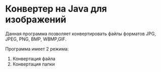 # Конвертер на Java для изображений

Данная программа позволяет конвертировать файлы форматов JPG, JPEG, PNG, BMP, WBMP,GIF.

Программа имеет 2 режима: 

1. Конвертация файла
1. Конвертация папки
